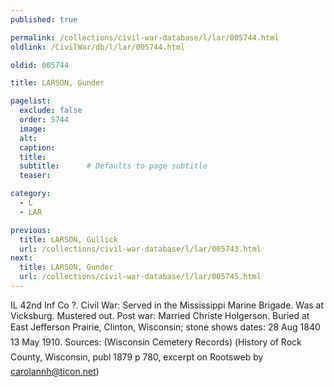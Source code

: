 ```yaml
---
published: true

permalink: /collections/civil-war-database/l/lar/005744.html
oldlink: /CivilWar/db/l/lar/005744.html

oldid: 005744

title: LARSON, Gunder

pagelist:
  exclude: false
  order: 5744
  image: 
  alt:
  caption:
  title:
  subtitle:      # Defaults to page subtitle
  teaser:

category: 
  - L 
  - LAR

previous:
  title: LARSON, Gullick
  url: /collections/civil-war-database/l/lar/005743.html  
next:
  title: LARSON, Gunder
  url: /collections/civil-war-database/l/lar/005745.html   
---
```

IL 42nd Inf Co ?. Civil War: Served in the Mississippi Marine Brigade. Was at Vicksburg. Mustered out. Post war: Married Christe Holgerson. Buried at East Jefferson Prairie, Clinton, Wisconsin; stone shows dates: &#147;28 Aug 1840 &#150; 13 May 1910&#148;. Sources: (Wisconsin Cemetery Records) (&#147;History of Rock County, Wisconsin&#148;, publ 1879 p 780, excerpt on Rootsweb by [carolannh@ticon.net](mailto:carolannh@ticon.net))